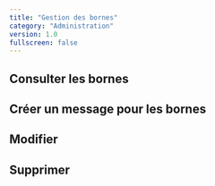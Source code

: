 ```yaml
---
title: "Gestion des bornes"
category: "Administration"
version: 1.0
fullscreen: false
---
```


## Consulter les bornes

## Créer un message pour les bornes

## Modifier

## Supprimer

